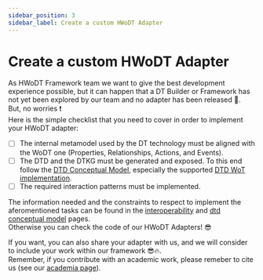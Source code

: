 ```yaml
---
sidebar_position: 3
sidebar_label: Create a custom HWoDT Adapter
---
```


# Create a custom HWoDT Adapter
As HWoDT Framework team we want to give the best development experience possible, but it can happen that a DT Builder or Framework has not yet been explored by our team and no adapter has been released :grimacing:. \
But, no worries :exclamation:  \
Here is the simple checklist that you need to cover in order to implement your HWoDT adapter:
- [ ] The internal metamodel used by the DT technology must be aligned with the WoDT one (Properties, Relationships, Actions, and Events).
- [ ] The DTD and the DTKG must be generated and exposed. To this end follow the [DTD Conceptual Model](https://github.com/Web-of-Digital-Twins/dtd-conceptual-model), especially the supported [DTD WoT implementation](https://github.com/Web-of-Digital-Twins/dtd-conceptual-model/blob/main/implementations/wot/wot-mappings.md).
- [ ] The required interaction patterns must be implemented.

The information needed and the constraints to respect to implement the aferomentioned tasks can be found in the [interoperability](https://web-of-digital-twins.github.io/docs/concepts/interoperability/) and [dtd conceptual model](https://web-of-digital-twins.github.io/docs/concepts/dtd-conceptual-model/) pages. \
Otherwise you can check the code of our HWoDT Adapters! :sunglasses:

If you want, you can also share your adapter with us, and we will consider to include your work within our framework :sunglasses::fire:. \
Remember, if you contribute with an academic work, please remeber to cite us (see our [academia page](https://web-of-digital-twins.github.io/academia/)).
